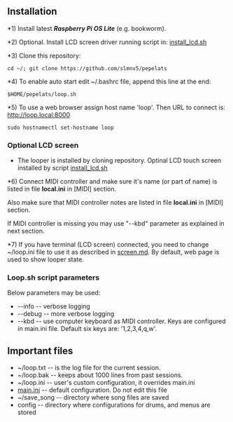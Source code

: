 ## Installation

*1) Install latest **_Raspberry Pi OS Lite_** (e.g. bookworm).

*2) Optional. Install LCD screen driver running script in: [install_lcd.sh](../config/script/install_lcd.sh)

*3) Clone this repository:

```
cd ~/; git clone https://github.com/slmnv5/pepelats
```

*4) To enable auto start edit ~/.bashrc file, append this line at the end:

```
$HOME/pepelats/loop.sh
```

*5) To use a web browser assign host name 'loop'. Then URL to connect is: http://loop.local:8000

```
sudo hostnamectl set-hostname loop
```

### Optional LCD screen

- The looper is installed by cloning repository. Optinal LCD touch screen installed by script [install_lcd.sh](
  ./../config/script/install_lcd.sh)

*6) Connect MIDI controller and make sure it's name (or part of name) is listed in file **local.ini**
in [MIDI] section.

Also make sure that MIDI controller notes are listed in file **local.ini** in [MIDI] section.

If MIDI controller is missing you may use "--kbd" parameter as explained in next section.

*7) If you have terminal (LCD screen) connected, you need to change ~/loop.ini file to use it as described
in [screen.md](screen.md). By default, web page is used to show looper state.

### Loop.sh script parameters

Below parameters may be used:

- --info -- verbose logging
- --debug -- more verbose logging
- --kbd -- use computer keyboard as MIDI controller. Keys are configured in main.ini file.
  Default six keys are: '1,2,3,4,q,w'.

## Important files

- ~/loop.txt -- is the log file for the current session.
- ~/loop.bak -- keeps about 1000 lines from past sessions.
- ~/loop.ini -- user's custom configuration, it overrides main.ini
- [main.ini](./../main.ini) -- default configuration. Do not edit this file
- ~/save_song -- directory where song files are saved
- config -- directory where configurations for drums, and menus are stored
